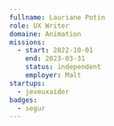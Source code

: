 ```yaml
---
fullname: Lauriane Potin
role: UX Writer
domaine: Animation
missions:
  - start: 2022-10-01
    end: 2023-03-31
    status: independent
    employer: Malt
startups:
  - jeveuxaider
badges:
  - segur
---
```


